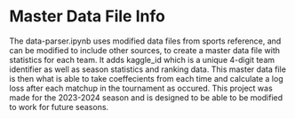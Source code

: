 # Master Data File Info

The data-parser.ipynb uses modified data files from sports reference, and can be modified to include other sources, to create a master data file with statistics for each team. It adds kaggle_id which is a unique 4-digit team identifier as well as season statistics and ranking data. This master data file is then what is able to take coeffecients from each time and calculate a log loss after each matchup in the tournament as occured. This project was made for the 2023-2024 season and is designed to be able to be modified to work for future seasons.